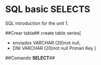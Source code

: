 # SQL basic SELECTS

SQL introduction for the unit 1.

##Crear tabla##
create table series[
  * enviados VARCHAR (20)not null,
  *  DNI VARCHAR (20)not null Primari Key
 ]

##Comando **SELECT**##
